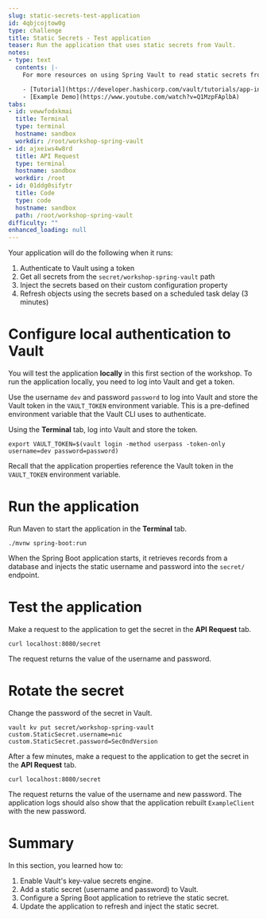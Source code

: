```yaml
---
slug: static-secrets-test-application
id: 4qbjcojtow0g
type: challenge
title: Static Secrets - Test application
teaser: Run the application that uses static secrets from Vault.
notes:
- type: text
  contents: |-
    For more resources on using Spring Vault to read static secrets from Vault, check out:

    - [Tutorial](https://developer.hashicorp.com/vault/tutorials/app-integration/spring-reload-secrets#reload-static-secrets)
    - [Example Demo](https://www.youtube.com/watch?v=Q1MzpFAplbA)
tabs:
- id: vewwfodxkmai
  title: Terminal
  type: terminal
  hostname: sandbox
  workdir: /root/workshop-spring-vault
- id: ajxeiws4w8rd
  title: API Request
  type: terminal
  hostname: sandbox
  workdir: /root
- id: 01ddg0sifytr
  title: Code
  type: code
  hostname: sandbox
  path: /root/workshop-spring-vault
difficulty: ""
enhanced_loading: null
---
```


Your application will do the following when it runs:

1. Authenticate to Vault using a token
1. Get all secrets from the `secret/workshop-spring-vault` path
1. Inject the secrets based on their custom configuration property
1. Refresh objects using the secrets based on a scheduled task delay (3 minutes)

Configure local authentication to Vault
===

You will test the application **locally** in this first section of the workshop.
To run the application locally, you need to log into Vault and get a token.

Use the username `dev` and password `password` to log into Vault and store the Vault token
in the `VAULT_TOKEN` environment variable. This is a pre-defined environment variable
that the Vault CLI uses to authenticate.

Using the **Terminal** tab, log into Vault and store the token.

```shell
export VAULT_TOKEN=$(vault login -method userpass -token-only username=dev password=password)
```

Recall that the application properties reference the Vault token in the `VAULT_TOKEN`
environment variable.

Run the application
===

Run Maven to start the application in the **Terminal** tab.

```shell
./mvnw spring-boot:run
```

When the Spring Boot application starts, it retrieves records from a database
and injects the static username and password into the `secret/` endpoint.

Test the application
===

Make a request to the application to get the secret in the **API Request** tab.

```shell
curl localhost:8080/secret
```

The request returns the value of the username and password.

Rotate the secret
===

Change the password of the secret in Vault.

```shell
vault kv put secret/workshop-spring-vault custom.StaticSecret.username=nic custom.StaticSecret.password=Sec0ndVersion
```

After a few minutes, make a request to the application to get the secret in
the **API Request** tab.

```shell
curl localhost:8080/secret
```

The request returns the value of the username and new password. The application logs should
also show that the application rebuilt `ExampleClient` with the new password.

Summary
===

In this section, you learned how to:

1. Enable Vault's key-value secrets engine.
2. Add a static secret (username and password) to Vault.
3. Configure a Spring Boot application to retrieve the static secret.
4. Update the application to refresh and inject the static secret.
